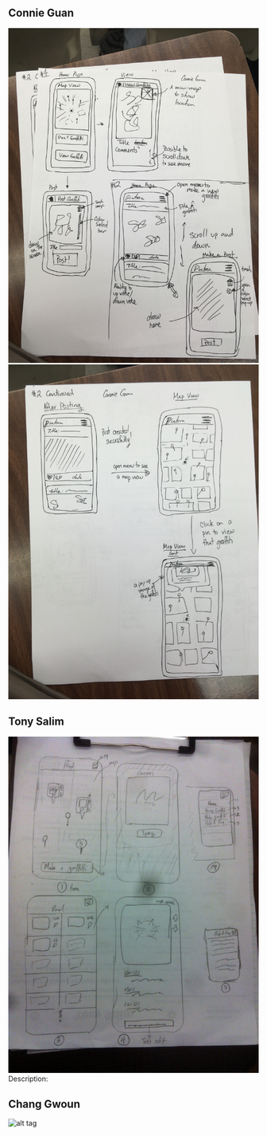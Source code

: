 Connie Guan
---
![alt tag](images/prototypesConnie1.JPG)
![alt tag](images/prototypesConnie2.JPG)

Tony Salim
---
![alt tag](images/pptype_tony.jpg)
Description:

Chang Gwoun
---
![alt tag](images/paperProto_Chang.jpg)

